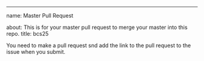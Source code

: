 ---
name: Master Pull Request


about: This is for your master pull request to merge your master into this repo.
title: bcs25



You need to make a pull request snd add the link to the pull request to the issue when you submit.

